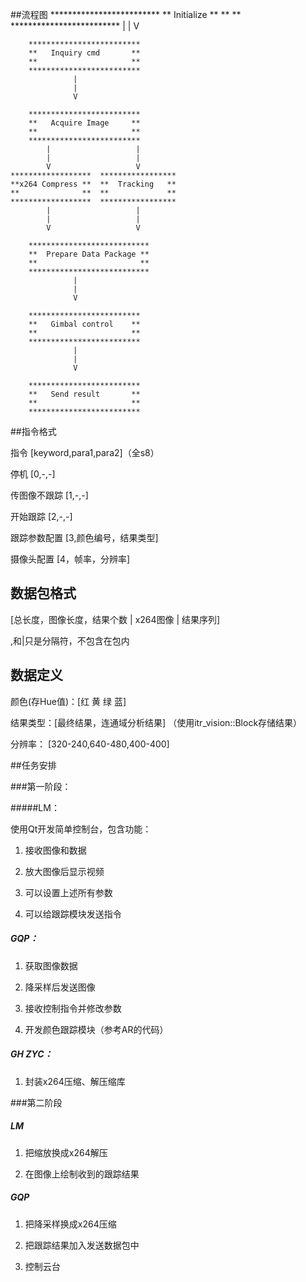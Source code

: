 ##流程图
        *************************
        **     Initialize      **
        **                     **
        *************************
                  |
                  |
                  V
            
        *************************
        **   Inquiry cmd       **
        **                     **
        *************************
                  |
                  |
                  V

        *************************
        **   Acquire Image     **
        **                     **
        *************************
            |                   |
            |                   |
            V                   V
    ******************  *****************
    **x264 Compress **  **  Tracking   **
    **              **  **             **
    ******************  *****************
            |                   |
            |                   |
            V                   V

        ***************************
        **  Prepare Data Package **
        **                       **
        ***************************
                  |
                  |
                  V

        *************************
        **   Gimbal control    **
        **                     **
        *************************
                  |
                  |
                  V

        *************************
        **   Send result       **
        **                     **
        *************************

##指令格式

指令 [keyword,para1,para2]（全s8）

停机 [0,-,-] 

传图像不跟踪 [1,-,-]

开始跟踪    [2,-,-]

跟踪参数配置  [3,颜色编号，结果类型]

摄像头配置    [4，帧率，分辨率]


## 数据包格式

[总长度，图像长度，结果个数 | x264图像 | 结果序列]


  ,和|只是分隔符，不包含在包内

## 数据定义

颜色(存Hue值)：[红 黄 绿 蓝]

结果类型：[最终结果，连通域分析结果] （使用itr_vision::Block存储结果）

分辨率： [320-240,640-480,400-400]

##任务安排

###第一阶段：

#####LM：

使用Qt开发简单控制台，包含功能：

1. 接收图像和数据

1. 放大图像后显示视频

1. 可以设置上述所有参数

1. 可以给跟踪模块发送指令

##### GQP：

1. 获取图像数据

1. 降采样后发送图像

1. 接收控制指令并修改参数

1. 开发颜色跟踪模块（参考AR的代码）

##### GH ZYC：

1. 封装x264压缩、解压缩库

###第二阶段

##### LM

1. 把缩放换成x264解压

1. 在图像上绘制收到的跟踪结果

##### GQP

1. 把降采样换成x264压缩

1. 把跟踪结果加入发送数据包中

1. 控制云台